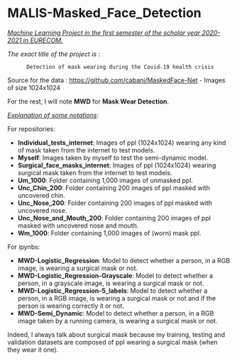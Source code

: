 # MALIS-Masked_Face_Detection

<ins>*Machine Learning Project in the first semester of the scholar year 2020-2021 in EURECOM.*</ins>

*The exact title of the project is* : 

          Detection of mask wearing during the Covid-19 health crisis

Source for the data : https://github.com/cabani/MaskedFace-Net - Images of size 1024x1024

For the rest, I will note **MWD** for **Mask Wear Detection**.

<ins>*Explanation of some notations*</ins>:

For repositories:
- **Individual_tests_internet**: Images of ppl (1024x1024) wearing any kind of mask taken from the internet to test models. 
- **Myself**: Images taken by myself to test the semi-dynamic model.
- **Surgical_face_masks_internet**: Images of ppl (1024x1024) wearing surgical mask taken from the internet to test models.
- **Um_1000**: Folder containing 1,000 images of unmasked ppl.
- **Unc_Chin_200**: Folder containing 200 images of ppl masked with uncovered chin.
- **Unc_Nose_200**: Folder containing 200 images of ppl masked with uncovered nose.
- **Unc_Nose_and_Mouth_200**: Folder containing 200 images of ppl masked with uncovered nose and mouth.
- **Wm_1000**: Folder containing 1,000 images of (worn) mask ppl.

For ipynbs:
- **MWD-Logistic_Regression**: Model to detect whether a person, in a RGB image, is wearing a surgical mask or not.
- **MWD-Logistic_Regression-Grayscale**: Model to detect whether a person, in a grayscale image, is wearing a surgical mask or not.
- **MWD-Logistic_Regression-5_labels**: Model to detect whether a person, in a RGB image, is wearing a surgical mask or not and if the person is wearing correctly it or not. 
- **MWD-Semi_Dynamic**: Model to detect whether a person, in a RGB image taken by a running camera, is wearing a surgical mask or not.

Indeed, I always talk about surgical mask because my training, testing and validation datasets are composed of ppl wearing a surgical mask (when they wear it one).
